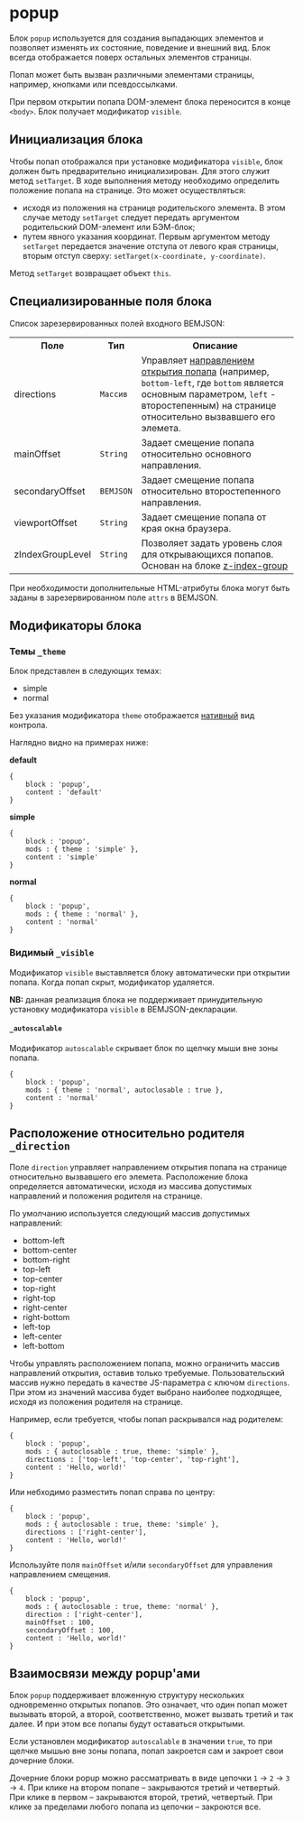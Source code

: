 # popup

Блок `popup` используется для создания выпадающих элементов и позволяет изменять их состояние, поведение и внешний вид. Блок всегда отображается поверх остальных элементов страницы.

Попап может быть вызван различными элементами страницы, например, кнопками или псевдоссылками.

При первом открытии попапа DOM-элемент блока переносится в конце `<body>`. Блок получает модификатор `visible`.

## Инициализация блока

Чтобы попап отображался при установке модификатора `visible`, блок должен быть предварительно инициализирован. Для этого служит метод `setTarget`. В ходе выполнения методу необходимо определить положение попапа на странице. Это может осуществляться:

* исходя из положения на странице родительского элемента. В этом случае методу `setTarget` следует передать аргументом родительский DOM-элемент или БЭМ-блок;
* путем явного указания координат. Первым аргументом методу `setTarget` передается значение отступа от левого края страницы, вторым отступ сверху: `setTarget(x-coordinate, y-coordinate)`.

Метод `setTarget` возвращает объект `this`.

## Специализированные поля блока

Список зарезервированных полей входного BEMJSON:

<table>
    <tr>
        <th>Поле</th>
        <th>Тип</th>
        <th>Описание</th>
    </tr>
    <tr>
        <td>directions</td>
        <td>
            <code>Массив</code>
        </td>
        <td>Управляет <a href="#directions">направлением открытия попапа</a> (например, <code>bottom-left</code>, где <code>bottom</code> является основным параметром, <code>left</code> - второстепенным) на странице относительно вызвавшего его элемета.</td>
    </tr>
    <tr>
        <td>mainOffset</td>
        <td>
            <code>String</code>
        </td>
        <td>Задает смещение попапа относительно основного направления.</td>
    </tr>
    <tr>
        <td>secondaryOffset</td>
        <td>
            <code>BEMJSON</code></td>
        <td>Задает смещение попапа относительно второстепенного направления.</td>
    </tr>
    <tr>
        <td>viewportOffset</td>
        <td>
            <code>String</code>
        </td>
        <td>Задает смещение попапа от края окна браузера.</td>
    </tr>
    <tr>
        <td>zIndexGroupLevel</td>
        <td>
            <code>String</code>
        </td>
        <td>Позволяет задать уровень слоя для открывающихся попапов. Основан на блоке <a href="../z-index-group/z-index.group.ru.md">z-index-group</a></td>
    </tr>
</table>

При необходимости дополнительные HTML-атрибуты блока могут быть заданы в зарезервированном поле `attrs` в BEMJSON.

## Модификаторы блока

### Темы `_theme`

Блок представлен в следующих темах:

 * simple
 * normal

Без указания модификатора `theme` отображается [нативный](#native) вид контрола.

Наглядно видно на примерах ниже:

<a name="native"></a>
**default**

```
{
    block : 'popup',
    content : 'default'
}
```

**simple**

```
{
    block : 'popup',
    mods : { theme : 'simple' },
    content : 'simple'
}
```

**normal**

```
{
    block : 'popup',
    mods : { theme : 'normal' },
    content : 'normal'
}
```

### Видимый `_visible`

Модификатор `visible` выставляется блоку автоматически при открытии попапа. Когда попап скрыт, модификатор удаляется.

**NB:** данная реализация блока не поддерживает принудительную установку модификатора `visible` в BEMJSON-декларации.

#### `_autoscalable`

Модификатор `autoscalable` скрывает блок по щелчку мыши вне зоны попапа.

```
{
    block : 'popup',
    mods : { theme : 'normal', autoclosable : true },
    content : 'normal'
}
```

<a href="direction"></a>
## Расположение относительно родителя `_direction`

Поле `direction` управляет направлением открытия попапа на странице относительно вызвавшего его элемета. Расположение блока определяется автоматически, исходя из массива допустимых направлений и положения родителя на странице.

По умолчанию используется следующий массив допустимых направлений:

* bottom-left
* bottom-center
* bottom-right
* top-left
* top-center
* top-right
* right-top
* right-center
* right-bottom
* left-top
* left-center
* left-bottom

Чтобы управлять расположением попапа, можно ограничить массив направлений открытия, оставив только требуемые. Пользовательский массив нужно передать в качестве JS-параметра с ключом `directions`. При этом из значений массива будет выбрано наиболее подходящее, исходя из положения родителя на странице.

Например, если требуется, чтобы попап раскрывался над родителем:

```
{
    block : 'popup',
    mods : { autoclosable : true, theme: 'simple' },
    directions : ['top-left', 'top-center', 'top-right'],
    content : 'Hello, world!'
}
```

Или небходимо разместить попап справа по центру:

```
{
    block : 'popup',
    mods : { autoclosable : true, theme: 'simple' },
    directions : ['right-center'],
    content : 'Hello, world!'
}
```

Используйте поля `mainOffset` и/или `secondaryOffset` для управления направлением смещения.

```
{
    block : 'popup',
    mods : { autoclosable : true, theme: 'normal' },
    direction : ['right-center'],
    mainOffset : 100,
    secondaryOffset : 100,
    content : 'Hello, world!'
}
```

## Взаимосвязи между popup'ами

Блок `popup` поддерживает вложенную структуру нескольких одновременно открытых попапов. Это означает, что один попап может вызывать второй, а второй, соответственно, может вызвать третий и так далее. И при этом все попапы будут оставаться открытыми.

Если установлен модификатор `autoscalable` в значении `true`, то при щелчке мышью вне зоны попапа, попап закроется сам и закроет свои дочерние блоки.

Дочерние блоки popup можно рассматривать в виде цепочки `1` → `2` → `3` → `4`. При клике на втором попапе – закрываются третий и четвертый. При клике в первом – закрываются второй, третий, четвертый. При клике за пределами любого попапа из цепочки – закроются все.
